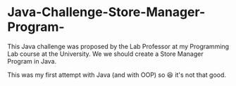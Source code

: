 # Java-Challenge-Store-Manager-Program-
This Java challenge was proposed by the Lab Professor at my Programming Lab course at the University. 
We we should create a Store Manager Program in Java.

This was my first attempt with Java (and with OOP) so 😆 it's not that good.
